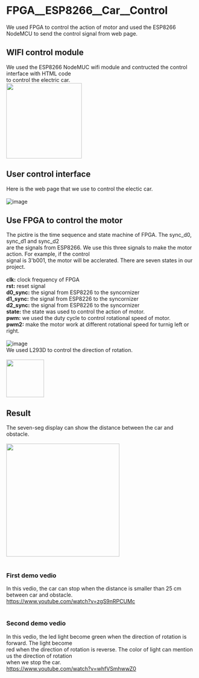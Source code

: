 # FPGA__ESP8266__Car__Control
We used FPGA to control the action of motor and used the ESP8266 NodeMCU to send the control signal from web page.
<br>
## WIFI control module
We used the ESP8266 NodeMUC wifi module and contructed the control interface with HTML code<br>
to control the electric car.<br>
<img src="https://github.com/tim8557/FPGA__ESP8266__Car__Control/blob/main/images/esp8266_nodemcu.jpg" width="200" ><br>

## User control interface
Here is the web page that we use to control the electic car.<br>
<br>
![image](https://github.com/tim8557/FPGA__ESP8266__Car__Control/blob/main/images/wifi_control_interface.JPG)<br>

## Use FPGA to control the motor
The pictire is the time sequence and state machine of FPGA. The sync_d0, sync_d1 and sync_d2<br>
are the signals from ESP8266. We use this three signals to make the motor action. For example, if the control<br>
signal is 3'b001, the motor will be acclerated. There are seven states in our project.<br>
<br>
**clk:** clock frequency of FPGA<br>
**rst:** reset signal<br>
**d0_sync:** the signal from ESP8226 to the syncornizer<br>
**d1_sync:** the signal from ESP8226 to the syncornizer<br>
**d2_sync:** the signal from ESP8226 to the syncornizer<br>
**state:** the state was used to control the action of motor.<br>
**pwm:** we used the duty cycle to control rotational speed of motor.<br>
**pwm2:** make the motor work at different rotational speed for turnig left or right.<br>
<br>
![image](https://github.com/tim8557/FPGA__ESP8266__Car__Control/blob/main/images/time_sequence.JPG)
<br>
We used L293D to control the direction of rotation.<br>
<br>
<img src="https://github.com/tim8557/FPGA__ESP8266__Car__Control/blob/main/images/l293d.jpg" width="100" ><br>

## Result
The seven-seg display can show the distance between the car and obstacle.<br>
<br>
<img src="https://github.com/tim8557/FPGA__ESP8266__Car__Control/blob/main/images/result_car_control.jpg" width="300" ><br>
<br>
### First demo vedio
In this vedio, the car can stop when the distance is smaller than 25 cm between car and obstacle.<br> 
https://www.youtube.com/watch?v=zgS9nRPCUMc<br>
<br>
### Second demo vedio
In this vedio, the led light become green when the direction of rotation is forward. The light become <br> 
red when the direction of rotation is reverse. The color of light can mention us the direction of rotation<br>
when we stop the car.<br>
https://www.youtube.com/watch?v=whfVSmhwwZ0
